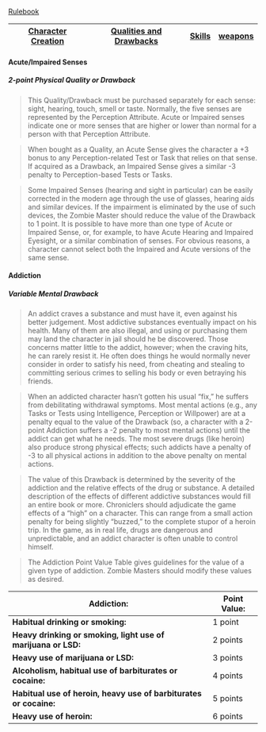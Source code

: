 [Rulebook](index.md)

 [Character Creation]() | [Qualities and Drawbacks](Qualities_and_Drawbacks.md) | [Skills](Skills.md) | [weapons]() |
------------ |  ------------ | ------------ | ------------ |

#### Acute/Impaired Senses
##### 2-point Physical Quality or Drawback
>This Quality/Drawback must be purchased separately for each sense: sight, hearing, touch, smell or taste. Normally, the five senses are represented by the Perception Attribute. Acute or Impaired senses indicate one or more senses that are higher or lower than normal for a person with that Perception Attribute.

>When bought as a Quality, an Acute Sense gives the character a +3 bonus to any Perception-related Test or Task that relies on that sense. If acquired as a Drawback, an Impaired Sense gives a similar -3 penalty to Perception-based Tests or Tasks.

>Some Impaired Senses (hearing and sight in particular) can be easily corrected in the modern age through the use of glasses, hearing aids and similar devices. If the impairment is eliminated by the use of such devices, the Zombie Master should reduce the value of the Drawback to 1 point. It is possible to have more than one type of Acute or Impaired Sense, or, for example, to have Acute Hearing and Impaired Eyesight, or a similar combination of senses. For obvious reasons, a character cannot select both the Impaired and Acute versions of the same sense.

#### Addiction
##### Variable Mental Drawback
>An addict craves a substance and must have it, even against his better judgement. Most addictive substances eventually impact on his health. Many of them are also illegal, and using or purchasing them may land the character in jail should he be discovered. Those concerns matter little to the addict, however; when the craving hits, he can rarely resist it. He often does things he would normally never consider in order to satisfy his need, from cheating and stealing to committing serious crimes to selling his body or even betraying his friends.

>When an addicted character hasn’t gotten his usual “fix,” he suffers from debilitating withdrawal symptoms. Most mental actions (e.g., any Tasks or Tests using Intelligence, Perception or Willpower) are at a penalty equal to the value of the Drawback (so, a character with a 2-point Addiction suffers a -2 penalty to most mental actions) until the addict can get what he needs. The most severe drugs (like heroin) also produce strong physical effects; such addicts have a penalty of -3 to all physical actions in addition to the above penalty on mental actions.

>The value of this Drawback is determined by the severity of the addiction and the relative effects of the drug or substance. A detailed description of the effects of different addictive substances would fill an entire book or more. Chroniclers should adjudicate the game effects of a “high” on a character. This can range from a small action penalty for being slightly “buzzed,” to the complete stupor of a heroin trip. In the game, as in real life, drugs are dangerous and unpredictable, and an addict character is often unable to control himself.

>The Addiction Point Value Table gives guidelines for the value of a given type of addiction. Zombie Masters should modify these values as desired.

Addiction: | Point Value: |
------------ |  ------------ |
**Habitual drinking or smoking:** | 1 point |
**Heavy drinking or smoking, light use of marijuana or LSD:** | 2 points |
**Heavy use of marijuana or LSD:** | 3 points |
**Alcoholism, habitual use of barbiturates or cocaine:** | 4 points |
**Habitual use of heroin, heavy use of barbiturates or cocaine:** | 5 points |
**Heavy use of heroin:** | 6 points |
